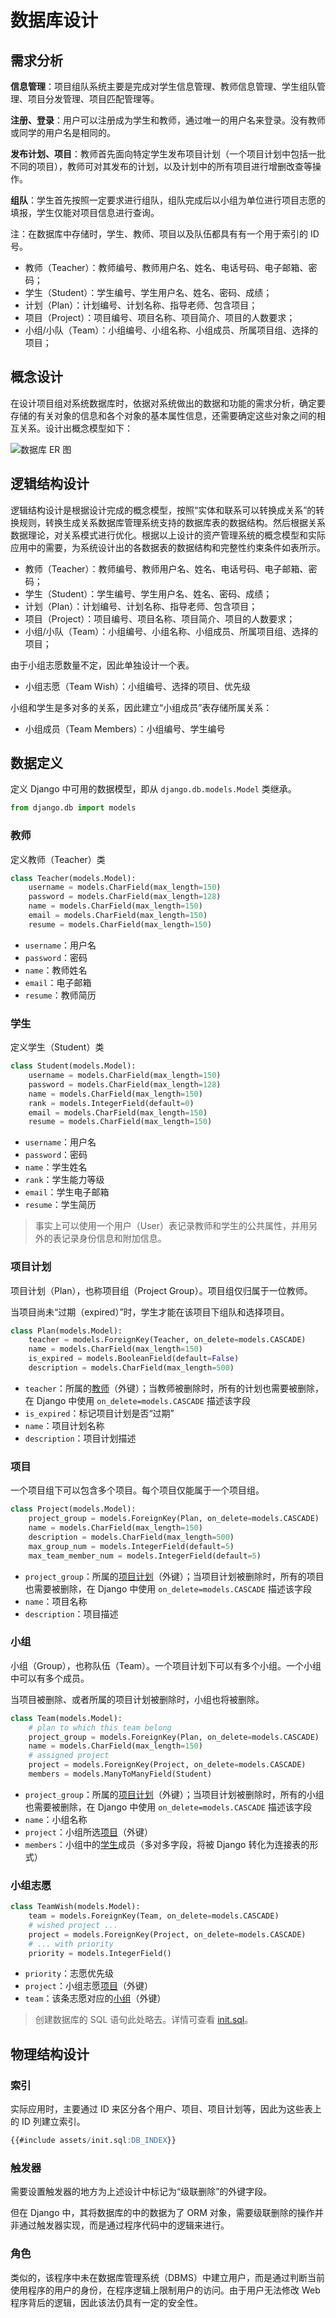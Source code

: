 # 数据库设计

## 需求分析

​**信息管理**：项目组队系统主要是完成对学生信息管理、教师信息管理、学生组队管理、项目分发管理、项目匹配管理等。

**注册、登录**：用户可以注册成为学生和教师，通过唯一的用户名来登录。没有教师或同学的用户名是相同的。

​**发布计划、项目**：教师首先面向特定学生发布项目计划（一个项目计划中包括一批不同的项目），教师可对其发布的计划，以及计划中的所有项目进行增删改查等操作。

**组队**：​学生首先按照一定要求进行组队，组队完成后以小组为单位进行项目志愿的填报，学生仅能对项目信息进行查询。

注：在数据库中存储时，学生、教师、项目以及队伍都具有有一个用于索引的 ID 号。

- 教师（Teacher）：教师编号、教师用户名、姓名、电话号码、电子邮箱、密码；
- 学生（Student）：学生编号、学生用户名、姓名、密码、成绩；
- 计划（Plan）：计划编号、计划名称、指导老师、包含项目；
- 项目（Project）：项目编号、项目名称、项目简介、项目的人数要求；
- 小组/小队（Team）：小组编号、小组名称、小组成员、所属项目组、选择的项目；

## 概念设计

在设计项目组对系统数据库时，依据对系统做出的数据和功能的需求分析，确定要存储的有关对象的信息和各个对象的基本属性信息，还需要确定这些对象之间的相互关系。设计出概念模型如下：

![数据库 ER 图](./assets/ER-diagram.svg)

## 逻辑结构设计

​逻辑结构设计是根据设计完成的概念模型，按照“实体和联系可以转换成关系”的转换规则，转换生成关系数据库管理系统支持的数据库表的数据结构。然后根据关系数据理论，对关系模式进行优化。根据以上设计的资产管理系统的概念模型和实际应用中的需要，为系统设计出的各数据表的数据结构和完整性约束条件如表所示。

- 教师（Teacher）：教师编号、教师用户名、姓名、电话号码、电子邮箱、密码；
- 学生（Student）：学生编号、学生用户名、姓名、密码、成绩；
- 计划（Plan）：计划编号、计划名称、指导老师、包含项目；
- 项目（Project）：项目编号、项目名称、项目简介、项目的人数要求；
- 小组/小队（Team）：小组编号、小组名称、小组成员、所属项目组、选择的项目；

由于小组志愿数量不定，因此单独设计一个表。

- 小组志愿（Team Wish）：小组编号、选择的项目、优先级

小组和学生是多对多的关系，因此建立“小组成员”表存储所属关系：

- 小组成员（Team Members）：小组编号、学生编号

## 数据定义

定义 Django 中可用的数据模型，即从 `django.db.models.Model` 类继承。

```python
from django.db import models
```

### 教师

定义教师（Teacher）类

```python
class Teacher(models.Model):
    username = models.CharField(max_length=150)
    password = models.CharField(max_length=128)
    name = models.CharField(max_length=150)
    email = models.CharField(max_length=150)
    resume = models.CharField(max_length=150)
```

- `username`：用户名
- `password`：密码
- `name`：教师姓名
- `email`：电子邮箱
- `resume`：教师简历

### 学生

定义学生（Student）类

```python
class Student(models.Model):
    username = models.CharField(max_length=150)
    password = models.CharField(max_length=128)
    name = models.CharField(max_length=150)
    rank = models.IntegerField(default=0)
    email = models.CharField(max_length=150)
    resume = models.CharField(max_length=150)
```

- `username`：用户名
- `password`：密码
- `name`：学生姓名
- `rank`：学生能力等级
- `email`：学生电子邮箱
- `resume`：学生简历

> 事实上可以使用一个用户（User）表记录教师和学生的公共属性，并用另外的表记录身份信息和附加信息。

### 项目计划

项目计划（Plan），也称项目组（Project Group）。项目组仅归属于一位教师。

当项目尚未“过期（expired）”时，学生才能在该项目下组队和选择项目。

```python
class Plan(models.Model):
    teacher = models.ForeignKey(Teacher, on_delete=models.CASCADE)
    name = models.CharField(max_length=150)
    is_expired = models.BooleanField(default=False)
    description = models.CharField(max_length=500)
```

- `teacher`：所属的[教师](#教师)（外键）；当教师被删除时，所有的计划也需要被删除，在 Django 中使用 `on_delete=models.CASCADE` 描述该字段
- `is_expired`：标记项目计划是否“过期”
- `name`：项目计划名称
- `description`：项目计划描述

### 项目

一个项目组下可以包含多个项目。每个项目仅能属于一个项目组。

```python
class Project(models.Model):
    project_group = models.ForeignKey(Plan, on_delete=models.CASCADE)
    name = models.CharField(max_length=150)
    description = models.CharField(max_length=500)
    max_group_num = models.IntegerField(default=5)
    max_team_member_num = models.IntegerField(default=5)
```

- `project_group`：所属的[项目计划](#项目计划)（外键）；当项目计划被删除时，所有的项目也需要被删除，在 Django 中使用 `on_delete=models.CASCADE` 描述该字段
- `name`：项目名称
- `description`：项目描述
<!--
- `max_group_num`：项目中最大组数
- `max_team_member_num`：项目中每组最大人数
-->

### 小组

小组（Group），也称队伍（Team）。一个项目计划下可以有多个小组。一个小组中可以有多个成员。

当项目被删除、或者所属的项目计划被删除时，小组也将被删除。

```python
class Team(models.Model):
    # plan to which this team belong
    project_group = models.ForeignKey(Plan, on_delete=models.CASCADE)
    name = models.CharField(max_length=150)
    # assigned project
    project = models.ForeignKey(Project, on_delete=models.CASCADE)
    members = models.ManyToManyField(Student)
```

- `project_group`：所属的[项目计划](#项目计划)（外键）；当项目计划被删除时，所有的小组也需要被删除，在 Django 中使用 `on_delete=models.CASCADE` 描述该字段
- `name`：小组名称
- `project`：小组所选[项目](#项目)（外键）
- `members`：小组中的[学生](#学生)成员（多对多字段，将被 Django 转化为连接表的形式）

### 小组志愿

```python
class TeamWish(models.Model):
    team = models.ForeignKey(Team, on_delete=models.CASCADE)
    # wished project ...
    project = models.ForeignKey(Project, on_delete=models.CASCADE)
    # ... with priority
    priority = models.IntegerField()
```

- `priority`：志愿优先级
- `project`：小组志愿[项目](#项目)（外键）
- `team`：该条志愿对应的[小组](#小组)（外键）

> 创建数据库的 SQL 语句此处略去。详情可查看 [init.sql](./assets/init.sql)。

## 物理结构设计

### 索引

实际应用时，主要通过 ID 来区分各个用户、项目、项目计划等，因此为这些表上的 ID 列建立索引。

```sql
{{#include assets/init.sql:DB_INDEX}}
```

### 触发器

需要设置触发器的地方为上述设计中标记为“级联删除”的外键字段。

但在 Django 中，其将数据库的中的数据为了 ORM 对象，需要级联删除的操作并非通过触发器实现，而是通过程序代码中的逻辑来进行。

### 角色

类似的，该程序中未在数据库管理系统（DBMS）中建立用户，而是通过判断当前使用程序的用户的身份，在程序逻辑上限制用户的访问。由于用户无法修改 Web 程序背后的逻辑，因此该法仍具有一定的安全性。
